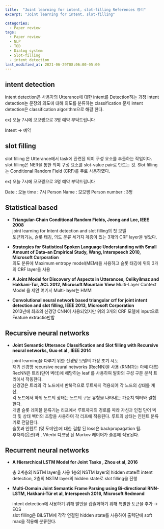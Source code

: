 ```yaml
---
title:  "Joint learning for intent, slot-filling References 정리"
excerpt: "Joint learning for intent, slot-filling"

categories:
  - Paper review
tags:
  - Paper review
  - NLP
  - TOD
  - Dialog system
  - Slot-filling
  - intent detection
last_modified_at: 2021-06-29T08:06:00-05:00
---
```




## **intent detection**
intent detection은 사용자의 Utterance에 대한 intent를 Detection하는 과정
intent detection는 문장의 의도에 대해 의도를 분류하는 classification 문제
intent detection은 classification algorithm으로 해결 한다.

ex) 오늘 7시에 모모찡으로 3명 예약 부탁드립니다

Intent -> 예약  

## **slot filling**
slot filling 은 Utterance에서 task에 관련된 의미 구성 요소를 추출하는 작업이다.
slot filling은 NER을 통한 의미 구성 요소를 slot-value pair로 만드는 것.
Slot filling는 Conditional Random Field (CRF)를 주로 사용하였다. 

ex) 오늘 7시에 모모찡으로 3명 예약 부탁드립니다

Date : 오늘         time : 7시         Person Name : 모모찡       Person number : 3명

## **Statistical based**
-  **Triangular-Chain Conditional Random Fields, Jeong and Lee, IEEE 2008**  
joint learning for Intent detection and slot filling의 첫 모델    
토큰화기능, 슬롯 태깅, 의도 분류 세가지 계층이 있는 3개의 CRF layer을 쌓았다. 

-  **Strategies for Statistical Spoken Language Understanding with Small Amount of Data–an Empirical Study, Wang, Interspeech 2010, Microsoft Corporation**   
의도 분류에 Maximum entropy model(MEM)을 사용하고 슬롯 태깅에 위의 3개의 CRF layer을 사용

-  **A Joint Model for Discovery of Aspects in Utterances, Celikyilmaz and Hakkani-Tur, ACL 2012, Microsoft Mountain View** 
Multi-Layer Context Model 을 제안 여기서 Multi-layer는 HMM

-  **Convolutional neural network based triangular crf for joint intent detection and slot filling, IEEE 2013, Microsoft Corporation**  
  2013년에 최초의 신경망 CNN이 사용되었지만 위의 3개의 CRF 모델에 input으로 Feature extractio만함

## **Recursive neural networks**

- **Joint Semantic Utterance Classification and Slot filling with Recursive neural networks, Guo et al , IEEE 2014**

  joint learning을 다루기 위한 신경망 모델의 가장 초기 시도   
재귀 신경망 recursive neural networks (RecNN)을 사용 (RNN과는 아예 다름)  
RecNN은 트리(단어 벡터)에 해당하는 leaf 를 사용하여 발화의 구성 구문 분석 트리에서 작동한다.    
신경망은 트리의 각 노드에서 반복적으로 루트까지 적용되어 각 노드의 상태를 계산,   
각 노드에서 하위 노드의 상태는 노드의 구문 유형을 나타내는 가중치 벡터와 결합한다.   
개별 슬롯 레이블 분류기는 리프에서 루트까지의 경로를 따라 자신과 인접 단어 벡터 및 상태 벡터의 조합을 사용하여 각 리프에 적용된다. 
루트의 상태는 인텐트 분류기로 전달된다.   
슬롯과 인텐트 (및 도메인)에 대한 결합 된 loss은 backpropagation 됨.   
후처리(옵션)와 , Viterbi 디코딩 된 Markov 레이어가 슬롯에 적용된다.   

## **Recurrent neural networks**

- **A Hierarchical LSTM Model for Joint Tasks , Zhou et al, 2016**

  총 2계층의 NSTM layer을 사용 1층의 NSTM layer의 hidden state로 intent detection, 2층의 NSTM layer의 hidden state로 slot filling을 진행


- **Multi-Domain Joint Semantic Frame Parsing using Bi-directional RNN-LSTM, Hakkani-Tür et al, Interspeech 2016, Microsoft Redmond**

  intent detection에 사용하기 위해 발언을 캡슐화하기 위해 특별한 토큰을 추가 → EOS   
slot filling은 BiLSTM에 각각 연결된 hidden state를 사용하여 출력단에 soft max을 적용해 분류한다.










